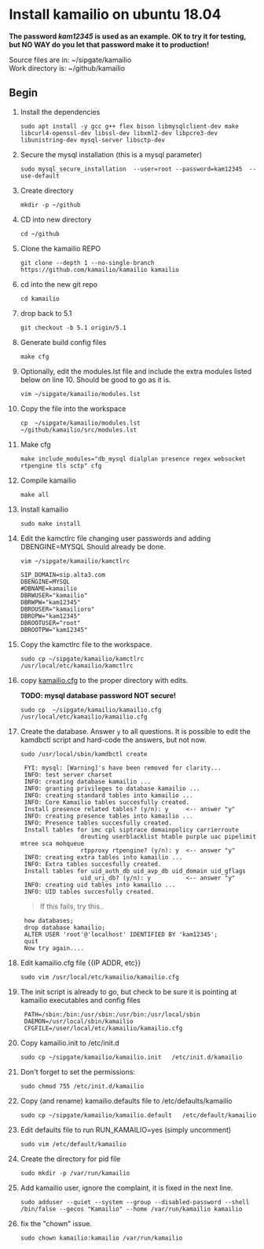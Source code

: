 #  Install kamailio on ubuntu 18.04

**The password *kam12345* is used as an example. OK to try it for testing, but NO WAY do you let that password make it to production!**

Source files are in: ~/sipgate/kamailio  
Work directory is:   ~/github/kamailio

Begin
------

1. Install the dependencies

    `sudo apt install -y gcc g++ flex bison libmysqlclient-dev make libcurl4-openssl-dev libssl-dev libxml2-dev libpcre3-dev libunistring-dev mysql-server libsctp-dev`

0. Secure the mysql installation (this is a mysql parameter)

    `sudo mysql_secure_installation  --user=root --password=kam12345  --use-default`

0. Create directory

    `mkdir -p ~/github`

0. CD into new directory

    `cd ~/github`

0. Clone the kamailio REPO

    `git clone --depth 1 --no-single-branch https://github.com/kamailio/kamailio kamailio`

0. cd into the new git repo

    `cd kamailio`

0. drop back to 5.1

    `git checkout -b 5.1 origin/5.1` 

0. Generate build config files

    `make cfg`

0. Optionally, edit the modules.lst file and include the extra modules listed below on line 10. Should be good to go as it is.  

    `vim ~/sipgate/kamailio/modules.lst`

0. Copy the file into the workspace

    `cp  ~/sipgate/kamailio/modules.lst ~/github/kamailio/src/modules.lst`

0. Make cfg

    `make include_modules="db_mysql dialplan presence regex websocket rtpengine tls sctp" cfg`

0. Compile kamailio

    `make all`

0. Install kamailio

    `sudo make install` 

0.  Edit the kamctlrc file changing user passwords and adding DBENGINE=MYSQL Should already be done.

    `vim ~/sipgate/kamailio/kamctlrc`  

        SIP_DOMAIN=sip.alta3.com
        DBENGINE=MYSQL
        #DBNAME=kamailio
        DBRWUSER="kamailio"
        DBRWPW="kam12345"
        DBROUSER="kamailioro"
        DBROPW="kam12345"
        DBROOTUSER="root"
        DBROOTPW="kam12345"
    
0. Copy the kamctlrc file to the workspace.

    `sudo cp ~/sipgate/kamailio/kamctlrc  /usr/local/etc/kamailio/kamctlrc`

0. copy [kamailio.cfg](https://raw.githubusercontent.com/alta3/sipgate/master/kamailio/kamailio.cfg?token=ADITSNB6UVKCBCKN52WXEL25YMAL6) to the proper directory with edits. 

    **TODO: mysql database password NOT secure!**

    `sudo cp  ~/sipgate/kamailio/kamailio.cfg  /usr/local/etc/kamailio/kamailio.cfg`

0. Create the database. Answer `y` to all questions. It is possible to edit the kamdbctl script and hard-code the answers, but not now.

    `sudo /usr/local/sbin/kamdbctl create`

        FYI: mysql: [Warning]'s have been removed for clarity...
        INFO: test server charset
        INFO: creating database kamailio ...
        INFO: granting privileges to database kamailio ...
        INFO: creating standard tables into kamailio ...
        INFO: Core Kamailio tables succesfully created.
        Install presence related tables? (y/n): y     <-- answer "y"
        INFO: creating presence tables into kamailio ...
        INFO: Presence tables succesfully created.
        Install tables for imc cpl siptrace domainpolicy carrierroute
                        drouting userblacklist htable purple uac pipelimit mtree sca mohqueue
                        rtpproxy rtpengine? (y/n): y  <-- answer "y"
        INFO: creating extra tables into kamailio ...
        INFO: Extra tables succesfully created.
        Install tables for uid_auth_db uid_avp_db uid_domain uid_gflags
                        uid_uri_db? (y/n): y          <-- answer "y"
        INFO: creating uid tables into kamailio ...
        INFO: UID tables succesfully created.


    > If this fails, try this..
    
        how databases;
        drop database kamailio;
        ALTER USER 'root'@'localhost' IDENTIFIED BY 'kam12345';
        quit
        Now try again....


0. Edit kamailio.cfg file {{IP ADDR, etc}}

    `sudo vim /usr/local/etc/kamailio/kamailio.cfg`

0. The init script is already to go, but check to be sure it is pointing at kamailio executables and config files

        PATH=/sbin:/bin:/usr/sbin:/usr/bin:/usr/local/sbin
        DAEMON=/usr/local/sbin/kamailio
        CFGFILE=/user/local/etc/kamailio/kamailio.cfg

0. Copy kamailio.init to /etc/init.d

    `sudo cp ~/sipgate/kamailio/kamailio.init   /etc/init.d/kamailio`

0. Don't forget to set the permissions:

    `sudo chmod 755 /etc/init.d/kamailio`

0. Copy (and rename) kamailio.defaults file to /etc/defaults/kamailio

    `sudo cp ~/sipgate/kamailio/kamailio.default   /etc/default/kamailio`

0. Edit defaults file to run RUN_KAMAILIO=yes (simply uncomment)

    `sudo vim /etc/default/kamailio`

0. Create the directory for pid file

    `sudo mkdir -p /var/run/kamailio`

0. Add kamailio user, ignore the complaint, it is fixed in the next line.

    `sudo adduser --quiet --system --group --disabled-password --shell /bin/false --gecos "Kamailio" --home /var/run/kamailio kamailio`

0. fix the "chown" issue. 

    `sudo chown kamailio:kamailio /var/run/kamailio`

